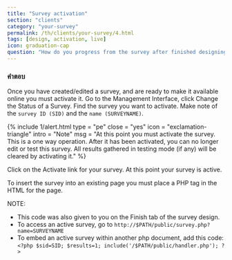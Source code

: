 ```yaml
---
title: "Survey activation"
section: "clients"
category: "your-survey"
permalink: /th/clients/your-survey/4.html
tags: [design, activation, live]
icon: graduation-cap
question: "How do you progress from the survey after finished designing to the actual data collection? Can I activate the survey by myself?"
---
```


### <i class="pe-anchor pe-fw"></i> คำตอบ

Once you have created/edited a survey, and are ready to make it available online you must activate it. Go to the Management Interface, click Change the Status of a Survey. Find the survey you want to activate. Make note of the `survey ID (SID)` and the `name (SURVEYNAME)`.

{% include 1/alert.html type = "pe" close = "yes" icon = "exclamation-triangle" intro = "Note" msg = "At this point you must activate the survey. This is a one way operation. After it has been activated, you can no longer edit or test this survey. All results gathered in testing mode (if any) will be cleared by activating it." %}

Click on the Activate link for your survey. At this point your survey is active.

To insert the survey into an existing page you must place a PHP tag in the HTML for the page.

NOTE:
- This code was also given to you on the Finish tab of the survey design.
- To access an active survey, go to `http://$PATH/public/survey.php?name=SURVEYNAME`
- To embed an active survey within another php document, add this code: `<?php $sid=SID; $results=1; include('/$PATH/public/handler.php'); ?>`
